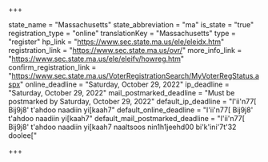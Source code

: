 +++

state_name = "Massachusetts"
state_abbreviation = "ma"
is_state = "true"
registration_type = "online"
translationKey = "Massachusetts"
type = "register"
hp_link = "https://www.sec.state.ma.us/ele/eleidx.htm"
registration_link = "https://www.sec.state.ma.us/ovr/"
more_info_link = "https://www.sec.state.ma.us/ele/eleifv/howreg.htm"
confirm_registration_link = "https://www.sec.state.ma.us/VoterRegistrationSearch/MyVoterRegStatus.aspx"
online_deadline = "Saturday, October 29, 2022"
ip_deadline = "Saturday, October 29, 2022"
mail_postmarked_deadline = "Must be postmarked by Saturday, October 29, 2022"
default_ip_deadline = "I'ii'n77[ Bij9j8' t'ahdoo naadiin yi[kaah7"
default_online_deadline = "I'ii'n77[ Bij9j8' t'ahdoo naadiin yi[kaah7"
default_mail_postmarked_deadline = "I'ii'n77[ Bij9j8' t'ahdoo naadiin yi[kaah7 naaltsoos nin1h1jeehd00 bi'k'ini'7t'32 doolee["

+++